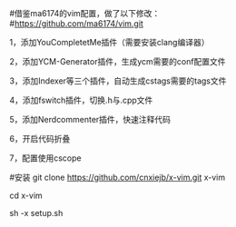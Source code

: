 #借鉴ma6174的vim配置，做了以下修改：
#https://github.com/ma6174/vim.git

1，添加YouCompletetMe插件（需要安装clang编译器）

2，添加YCM-Generator插件，生成ycm需要的conf配置文件

3，添加Indexer等三个插件，自动生成cstags需要的tags文件

4，添加fswitch插件，切换.h与.cpp文件

5，添加Nerdcommenter插件，快速注释代码

6，开启代码折叠

7，配置使用cscope

#安装
git clone https://github.com/cnxiejb/x-vim.git x-vim

cd x-vim

sh -x setup.sh

